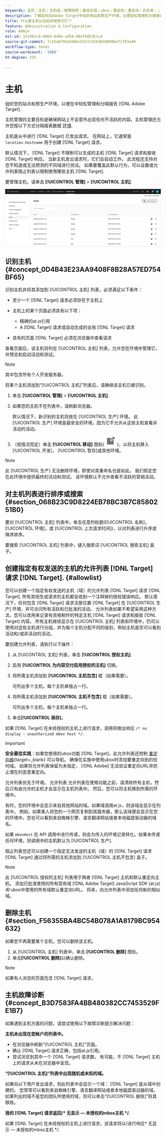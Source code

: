 ```yaml
---
keywords: 主机；主机；主机组；故障排除；最佳实践；ubox；重定向；重定向；白名单；；黑名单；允许列表 阻止列表
description: 了解如何在Adobe Target中组织网站和预生产环境，以便轻松管理和分隔报表。
title: 什么是主机以及如何使用它们？
feature: Administration & Configuration
role: Admin
exl-id: 31c661c0-686d-440e-ad58-864fb853b1c4
source-git-commit: 7c15a0795e94b6c6317cb5b4018899be71f03a40
workflow-type: tm+mt
source-wordcount: '1088'
ht-degree: 22%

---
```


# 主机

组织您的站点和预生产环境，以便在中轻松管理和分隔报告 [!DNL Adobe Target].

主机管理的主要目标是确保网站上不会意外出现任何不活跃的内容。主机管理还允许您按以下方式分隔报表数据 [环境](/help/main/administrating-target/environments.md).

主机是从中进行 [!DNL Target] 已发出请求。 在网站上，它通常是 `location.hostname` 用于创建 [!DNL Target] 请求。

默认情况下， [!DNL Target] 不限制可以生成的主机 [!DNL Target] 请求和接收 [!DNL Target] 响应。 当新主机发出请求时，它们会自动工作。 此流程还支持对您不知道或无法预测的不同域进行测试。 如果要覆盖此默认行为，可以设置或允许列表阻止列表以限制使用哪些主机 [!DNL Target].

要管理主机，请单击 **[!UICONTROL 管理]** > **[!UICONTROL 主机]**.

![hosts_list图像](assets/hosts_list.png)

## 识别主机 {#concept_0D4B43E23AA9408F8B28A57ED754BF65}

识别主机并将其添加到 [!UICONTROL 主机] 列表，必须满足以下条件：

* 至少一个 [!DNL Target] 请求必须存在于主机上
* 主机上的某个页面必须具有以下项：

   * 精确的at.js引用
   * A [!DNL Target] 请求或自动生成的全局 [!DNL Target] 请求

* 具有的页面 [!DNL Target] 必须在浏览器中查看请求

查看页面后，该主机将列在 [!UICONTROL 主机] 列表，允许您在环境中管理它，并预览和启动活动和测试。

>[!NOTE]
>
>其中包含所有个人开发服务器。

将某个主机添加到“[!UICONTROL 主机]”列表后，请确保该主机已被识别。

1. 单击 **[!UICONTROL 管理]** > **[!UICONTROL 主机]**.
1. 如果您的主机不在列表中，请刷新浏览器。

   默认情况下，新识别的主机将放在 [!UICONTROL 生产] 环境。 此 [!UICONTROL 生产] 环境是最安全的环境，因为它不允许从这些主机查看非活动的活动。

1. （视情况而定）单击 **[!UICONTROL 移动]** 图标( ![移动图标](/help/main/administrating-target/assets/icon-move.png) )，以将主机移入 [!UICONTROL 开发]， [!UICONTROL 暂存]或其他环境。

>[!NOTE]
>
>此 [!UICONTROL 生产] 无法删除环境，即使对其重命名也是如此。 我们假定您在此环境中提供最终的活动和测试。 该环境默认不允许查看不活跃的营销活动。

## 对主机列表进行排序或搜索 {#section_068B23C9D8224EB78BC3B7C8580251B0}

要对 [!UICONTROL 主机] 列表中，单击任意列标题([!UICONTROL 名称]， [!UICONTROL 环境]，或 [!UICONTROL 上次请求时间])，以对列表进行升序或降序排序。

要搜索 [!UICONTROL 主机] 列表中，键入搜索词 [!UICONTROL 搜索主机] 盒子。

## 创建指定有权发送的主机的允许列表 [!DNL Target] 请求 [!DNL Target]. {#allowlist}

您可以创建一个指定有权发送的主机（域）的允许列表 [!DNL Target] 请求 [!DNL Target]. 所有其他生成请求的主机都会收到一个注释掉的授权错误响应。 默认情况下，任何包含 [!DNL Target] 请求注册位置 [!DNL Target] 在 [!UICONTROL 生产] 环境，并可访问所有活跃和已批准的活动。 允许列表如果不希望采用这种方法，您可以改用来记录有资格制作的特定主机 [!DNL Target] 请求和接收 [!DNL Target] 内容。 所有主机继续显示在 [!UICONTROL 主机] 列表和环境中，仍可以使用对这些主机进行分组，并为每个主机分配不同的级别，例如主机是否可以看到活动和/或非活动的活动。

要创建允许列表，请执行以下操作：

1. 从 [!UICONTROL 主机] 列表，单击 **[!UICONTROL 授权主机]**.
1. 启用 **[!UICONTROL 为内容交付启用授权的主机]** 切换。
1. 将所需主机添加到 **[!UICONTROL 主机包含]** 框（如果需要）。

   可列出多个主机，每个主机单独占一行。

1. 将所需主机添加到 **[!UICONTROL 主机不包含]** 框（如果需要）。

   可列出多个主机，每个主机单独占一行。

1. 单击&#x200B;**[!UICONTROL 保存]**。

如果 [!DNL Target] 在未经授权的主机上进行请求，调用将做出响应 `/* no display - unauthorized mbox host */`.

>[!IMPORTANT]
>
>**安全最佳实践**：如果您使用的ubox功能 [!DNL Target]，此允许列表还控制 [重定向器](https://experienceleague.corp.adobe.com/docs/target-dev/developer/implement-email/working-with-redirectors.html){target=_blank} 可以导航。 确保在实施中使用ubox时添加要重定向到的任何域。 如果将允许列表保留为未指定， [!DNL Adobe] 无法验证重定向URL并防止潜在的恶意重定向。
>
>允许列表优先于环境。 允许列表 允许列表在使用功能之前，请清除所有主机，然后只有由允许的主机才会显示在主机列表中。 然后，您可以将主机移到所需的环境中。

有时，您的环境中会显示来自其他网站的域。如果域调用at.js，则该域会显示在列表中。 例如，如果某人将您的一个网页复制到其服务器，那么该域便会显示在您的环境中。您也可以看到来自蜘蛛引擎、语言翻译网站或者本地磁盘驱动器的域名。

如果 `mboxHost` 在 API 调用中进行传递，则会为传入的环境记录转化。如果未传递任何环境，则调用中的主机默认为 [!UICONTROL 生产].

阻止列表您还可以创建一个指定无法发送的主机（域）的 [!DNL Target] 请求 [!DNL Target] 通过将所需的主机添加到 [!UICONTROL 主机不包含] 盒子。

>[!NOTE]
>
>此 [!UICONTROL 授权的主机] 列表用于两者 [!DNL Target] 主机和默认重定向主机。 添加已批准使用的所有现有域 [!DNL Adobe Target] JavaScript SDK (at.js) *和* ubox中使用的所有域默认重定向URL。 将来，向允许列表中添加任何新的相似域。

## 删除主机 {#section_F56355BA4BC54B078A1A8179BC954632}

如果您不再需要某个主机，您可以删除该主机。

1. 从 [!UICONTROL 主机] 列表中，单击 **[!UICONTROL 删除]** 图标。
1. 单击&#x200B;**[!UICONTROL 删除]**&#x200B;以确认删除。

>[!NOTE]
>
>如果有人浏览的页面包含 [!DNL Target] 请求。

## 主机故障诊断 {#concept_B3D7583FA4BB480382CC7453529FE1B7}

如果遇到主机方面的问题，请尝试使用以下故障诊断提示解决问题：

**主机未出现在您帐户的列表中。**

* 在浏览器中刷新“[!UICONTROL 主机]”页面。
* 确认 [!DNL Target] 请求正确，包括at.js引用。
* 尝试浏览到其中一个 [!DNL Target] 请求数。 有可能，不 [!DNL Target] 主机上的请求从未在浏览器中呈现。

**“[!UICONTROL 主机]”列表中出现随机或未知的域。**

如果向以下用户发出请求，则此列表中会显示一个域： [!DNL Target] 是从域中创建的。 您常常可以看到来自蜘蛛引擎、语言翻译网站或者本地磁盘驱动器的域。如果列出的域不是您的团队所使用的域，则可以单击“[!UICONTROL 删除]”将其移除。

**我的 [!DNL Target] 请求返回/&#42; 无显示 — 未授权的mbox主机 &#42;/.**

如果 [!DNL Target] 在未经授权的主机上进行请求，该请求将以/进行响应&#42; 无显示 — 未授权的mbox主机 &#42;/.
